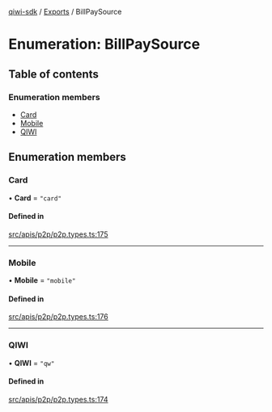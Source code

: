 [qiwi-sdk](../README.md) / [Exports](../modules.md) / BillPaySource

# Enumeration: BillPaySource

## Table of contents

### Enumeration members

- [Card](BillPaySource.md#card)
- [Mobile](BillPaySource.md#mobile)
- [QIWI](BillPaySource.md#qiwi)

## Enumeration members

### Card

• **Card** = `"card"`

#### Defined in

[src/apis/p2p/p2p.types.ts:175](https://github.com/AlexXanderGrib/node-qiwi-sdk/blob/0783ca8/src/apis/p2p/p2p.types.ts#L175)

___

### Mobile

• **Mobile** = `"mobile"`

#### Defined in

[src/apis/p2p/p2p.types.ts:176](https://github.com/AlexXanderGrib/node-qiwi-sdk/blob/0783ca8/src/apis/p2p/p2p.types.ts#L176)

___

### QIWI

• **QIWI** = `"qw"`

#### Defined in

[src/apis/p2p/p2p.types.ts:174](https://github.com/AlexXanderGrib/node-qiwi-sdk/blob/0783ca8/src/apis/p2p/p2p.types.ts#L174)
